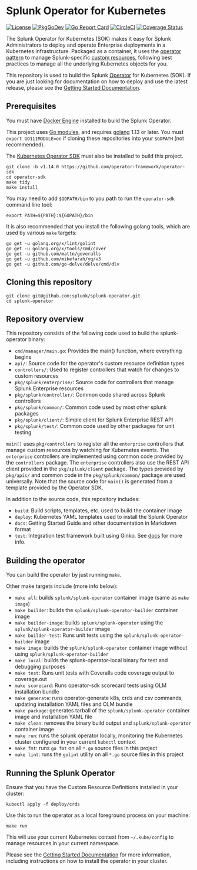 # Splunk Operator for Kubernetes

[![License](https://img.shields.io/:license-apache-blue.svg)](http://www.apache.org/licenses/LICENSE-2.0.html)
[![PkgGoDev](https://pkg.go.dev/badge/github.com/splunk/splunk-operator)](https://pkg.go.dev/github.com/splunk/splunk-operator)
[![Go Report Card](https://goreportcard.com/badge/github.com/splunk/splunk-operator)](https://goreportcard.com/report/github.com/splunk/splunk-operator)
[![CircleCI](https://circleci.com/gh/splunk/splunk-operator/tree/master.svg?style=shield)](https://circleci.com/gh/splunk/splunk-operator/tree/master)
[![Coverage Status](https://coveralls.io/repos/github/splunk/splunk-operator/badge.svg?branch=master)](https://coveralls.io/github/splunk/splunk-operator?branch=master)

The Splunk Operator for Kubernetes (SOK) makes it easy for Splunk
Administrators to deploy and operate Enterprise deployments in a Kubernetes
infrastructure. Packaged as a container, it uses the
[operator pattern](https://kubernetes.io/docs/concepts/extend-kubernetes/operator/)
to manage Splunk-specific [custom resources](https://kubernetes.io/docs/concepts/extend-kubernetes/api-extension/custom-resources/),
following best practices to manage all the underlying Kubernetes objects for you. 

This repository is used to build the Splunk
[Operator](https://kubernetes.io/docs/concepts/extend-kubernetes/operator/)
for Kubernetes (SOK). If you are just looking for documentation on how to
deploy and use the latest release, please see the
[Getting Started Documentation](docs/README.md).


## Prerequisites

You must have [Docker Engine](https://docs.docker.com/install/) installed to
build the Splunk Operator.

This project uses [Go modules](https://blog.golang.org/using-go-modules),
and requires [golang](https://golang.org/doc/install) 1.13 or later.
You must `export GO111MODULE=on` if cloning these repositories into your
`$GOPATH` (not recommended).

The [Kubernetes Operator SDK](https://github.com/operator-framework/operator-sdk)
must also be installed to build this project.

```
git clone -b v1.14.0 https://github.com/operator-framework/operator-sdk
cd operator-sdk
make tidy
make install
```

You may need to add `$GOPATH/bin` to you path to run the `operator-sdk`
command line tool:

```
export PATH=${PATH}:${GOPATH}/bin
```

It is also recommended that you install the following golang tools,
which are used by various `make` targets:

```
go get -u golang.org/x/lint/golint
go get -u golang.org/x/tools/cmd/cover
go get -u github.com/mattn/goveralls
go get -u github.com/mikefarah/yq/v3
go get -u github.com/go-delve/delve/cmd/dlv
```


## Cloning this repository

```
git clone git@github.com:splunk/splunk-operator.git
cd splunk-operator
```


## Repository overview

This repository consists of the following code used to build the splunk-operator binary:

* `cmd/manager/main.go`: Provides the main() function, where everything begins
* `api/`: Source code for the operator's custom resource definition types
* `controllers/`: Used to register controllers that watch for changes to custom resources
* `pkg/splunk/enterprise/`: Source code for controllers that manage Splunk Enterprise resources
* `pkg/splunk/controller/`: Common code shared across Splunk controllers
* `pkg/splunk/common/`: Common code used by most other splunk packages
* `pkg/splunk/client/`: Simple client for Splunk Enterprise REST API
* `pkg/splunk/test/`: Common code used by other packages for unit testing

`main()` uses `pkg/controllers` to register all the `enterprise` controllers
that manage custom resources by watching for Kubernetes events.
The `enterprise`  controllers are implemented using common code provided
by the `controllers` package. The `enterprise` controllers also use the REST API client
provided in the `pkg/splunk/client` package. The types provided by `pkg/apis/` and
common code in the `pkg/splunk/common/` package are used universally. Note that the
source code for `main()` is generated from a template provided by the Operator SDK.

In addition to the source code, this repository includes:

* `build`: Build scripts, templates, etc. used to build the container image
* `deploy`: Kubernetes YAML templates used to install the Splunk Operator
* `docs`: Getting Started Guide and other documentation in Markdown format
* `test`: Integration test framework built using Ginko. See [docs](test/README.md) for more info.


## Building the operator

You can build the operator by just running `make`.

Other make targets include (more info below):

* `make all`: builds `splunk/splunk-operator` container image (same as `make image`)
* `make builder`: builds the `splunk/splunk-operator-builder` container image
* `make builder-image`: builds `splunk/splunk-operator` using the `splunk/splunk-operator-builder` image
* `make builder-test`: Runs unit tests using the `splunk/splunk-operator-builder` image
* `make image`: builds the `splunk/splunk-operator` container image without using `splunk/splunk-operator-builder`
* `make local`: builds the splunk-operator-local binary for test and debugging purposes
* `make test`: Runs unit tests with Coveralls code coverage output to coverage.out
* `make scorecard`: Runs operator-sdk scorecard tests using OLM installation bundle
* `make generate`: runs operator-generate k8s, crds and csv commands, updating installation YAML files and OLM bundle
* `make package`: generates tarball of the `splunk/splunk-operator` container image and installation YAML file
* `make clean`: removes the binary build output and `splunk/splunk-operator` container image
* `make run`: runs the splunk operator locally, monitoring the Kubernetes cluster configured in your current `kubectl` context
* `make fmt`: runs `go fmt` on all `*.go` source files in this project
* `make lint`: runs the `golint` utility on all `*.go` source files in this project


## Running the Splunk Operator

Ensure that you have the Custom Resource Definitions installed in your cluster:

```
kubectl apply -f deploy/crds
```

Use this to run the operator as a local foreground process on your machine:

```
make run
```

This will use your current Kubernetes context from `~/.kube/config` to manage
resources in your current namespace.

Please see the [Getting Started Documentation](docs/README.md) for more
information, including instructions on how to install the operator in your
cluster.
